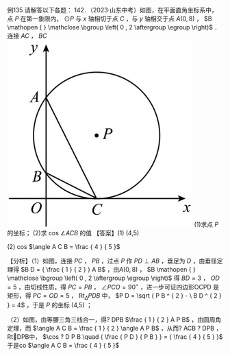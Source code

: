 例135 请解答以下各题： 142．（2023·山东中考）如图，在平面直角坐标系中，点 $P$ 在第一象限内， ${ \odot } P$ 与 $x$ 轴相切于点 $C$ ，与 $y$ 轴相交于点 $A \left( 0 , 8 \right)$ ， $B \mathopen { } \mathclose \bgroup \left( 0 , 2 \aftergroup \egroup \right)$ ．连接 $A C$ ， $B C$
![](<../../qs_image_DB/专题3-6__圆的综合（27类题型）（解析版）/a2f646fd6c55c7d816b523db2706f7049b009009c3c642cbd1f7efff33cce222.jpg>)
(1)求点 $P$ 的坐标； (2)求 cos $\angle A C B$ 的值 【答案】(1) (4,5)

(2) cos $\angle A C B = \frac { 4 } { 5 }$

【分析】（1）如图，连接 $P C$ ， $P B$ ，过点 $P$ 作 $P D \perp A B$ ，垂足为 $D$ ，由垂径定理得 $B D = { \frac { 1 } { 2 } } A B$ ，由$A \left( 0 , 8 \right)$ ， $B \mathopen { } \mathclose \bgroup \left( 0 , 2 \aftergroup \egroup \right)$ 得 $B D = 3$ ， $O D = 5$ ，由切线性质，得 $P C = P B$ ， $\angle P C O = 9 0 ^ { \circ }$ ，进一步可证四边形OCPD 是矩形，得 $P C = O D = 5$ ， $\mathrm { R t } _ { \Delta } P D B$ 中， $P D = \sqrt { P B ^ { 2 } - \ B D ^ { 2 } } = 4$ ，于是 $P$ 的坐标 (4,5) ；

（2）如图，由等腰三角三线合一，得? DPB $\frac { 1 } { 2 } A P B$ ，由圆周角定理，而 $\angle A C B = \frac { 1 } { 2 } \angle A P B$ ，从而? ACB ? DPB ， RtDPB中， $\cos ? D P B \quad { \frac { P D } { P B } } = { \frac { 4 } { 5 } }$ 于是co $\angle A C B = \frac { 4 } { 5 }$
